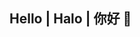 ## Hello | Halo | 你好 👋

<!---
LeornandoTan/LeornandoTan is a ✨ special ✨ repository because its `README.md` (this file) appears on your GitHub profile.
You can click the Preview link to take a look at your changes.
--->
